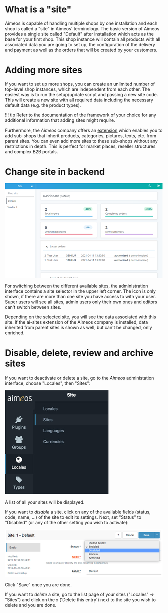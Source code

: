 # What is a "site"

Aimeos is capable of handling multiple shops by one installation and each shop is called a "site" in Aimeos' terminology. The basic version of Aimeos provides a single site called "Default" after installation which acts as the base for your first shop. This shop instance will contain all products with all associated data you are going to set up, the configuration of the delivery and payment as well as the orders that will be created by your customers.

# Adding more sites

If you want to set up more shops, you can create an unlimited number of top-level shop instances, which are independent from each other. The easiest way is to run the setup/update script and passing a new site code. This will create a new site with all required data including the necessary default data (e.g. the product types).

!!! tip
    Refer to the documentation of the framework of your choice for any additional information that adding sites might require.

Furthermore, the *Aimeos* company offers an [extension](https://aimeos.com/extensions/) which enables you to add sub-shops that inherit products, categories, pictures, texts, etc. from parent sites. You can even add more sites to these sub-shops without any restrictions in depth. This is perfect for market places, reseller structures and complex B2B portals.

# Change site in backend

![Site selector](Admin-concepts-sites-selector.png)

For switching between the different available sites, the administration interface contains a site selector in the upper left corner. The icon is only shown, if there are more than one site you have access to with your user. Super users will see all sites, admin users only their own ones and editors can't switch between sites.

Depending on the selected site, you will see the data associated with this site. If the ai-sites extension of the Aimeos company is installed, data inherited from parent sites is shown as well, but can't be changed, only enriched.

# Disable, delete, review and archive sites

If you want to deactivate or delete a site, go to the *Aimeos* administation interface, choose "Locales", then "Sites":

![Locales :: Sites](Admin-backend-locales-sites.jpg)

A list of all your sites will be displayed.

If you want to *disable* a site, click on any of the available fields (status, code, name, ...) of the site to edit its settings. Next, set "Status" to "Disabled" (or any of the other setting you wish to activate):

![Disable a site](Admin-backend-locales-sites-disable.png)

Click "Save" once you are done.

If you want to *delete* a site, go to the list page of your sites ("Locales" => "Sites") and click on the `x` ('Delete this entry') next to the site you wish to delete and you are done.
